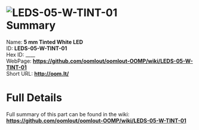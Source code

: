 
![LEDS-05-W-TINT-01](https://github.com/oomlout/oomlout-OOMP/blob/master/parts/LEDS-05-W-TINT-01/LEDS-05-W-TINT-01_420.jpg)   
Summary
=================
  
Name: __5 mm Tinted White LED__    
ID: __LEDS-05-W-TINT-01__   
Hex ID: ____   
WebPage: __https://github.com/oomlout/oomlout-OOMP/wiki/LEDS-05-W-TINT-01__   
Short URL: __http://oom.lt/__   

Full Details
==========================
Full summary of this part can be found in the wiki:   
__https://github.com/oomlout/oomlout-OOMP/wiki/LEDS-05-W-TINT-01__    

